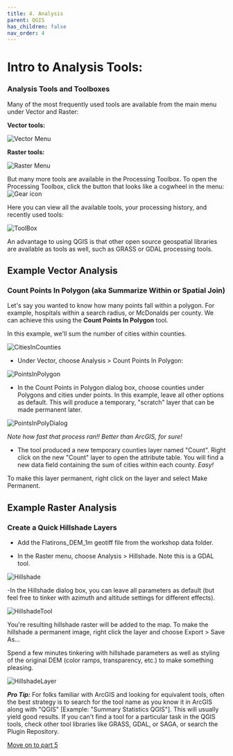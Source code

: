 ```yaml
---
title: 4. Analysis
parent: QGIS
has_children: false
nav_order: 4
---
```


# Intro to Analysis Tools:

### Analysis Tools and Toolboxes

Many of the most frequently used tools are available from the main menu under Vector and Raster:

__Vector tools:__

![Vector Menu][QGIS16]

__Raster tools:__

![Raster Menu][QGIS17]

But many more tools are available in the Processing Toolbox. To open the Processing Toolbox, click the button that looks like a cogwheel in the menu:
![Gear icon][QGIS18]

Here you can view all the available tools, your processing history, and recently used tools:

![ToolBox][QGIS19]

An advantage to using QGIS is that other open source geospatial libraries are available as tools as well, such as GRASS or GDAL processing tools.


## Example Vector Analysis

### Count Points In Polygon (aka Summarize Within or Spatial Join)

Let's say you wanted to know how many points fall within a polygon. For example, hospitals within a search radius, or McDonalds per county. We can achieve this using the __Count Points In Polygon__ tool.

In this example, we'll sum the number of cities within counties.

![CitiesInCounties][QGIS20]

- Under Vector, choose Analysis > Count Points In Polygon:

![PointsInPolygon][QGIS21]

- In the Count Points in Polygon dialog box, choose counties under Polygons and cities under points. In this example, leave all other options as default. This will produce a temporary, "scratch" layer that can be made permanent later.

![PointsInPolyDialog][QGIS22]

*Note how fast that process ran!! Better than ArcGIS, for sure!*

- The tool produced a new temporary counties layer named "Count". Right click on the new "Count" layer to open the attribute table. You will find a new data field containing the sum of cities within each county. *Easy!*

To make this layer permanent, right click on the layer and select Make Permanent.

## Example Raster Analysis

### Create a Quick Hillshade Layers

- Add the Flatirons_DEM_1m geotiff file from the workshop data folder.

- In the Raster menu, choose Analysis > Hillshade. Note this is a GDAL tool.

![Hillshade][QGIS23]

-In the Hillshade dialog box, you can leave all parameters as default (but feel free to tinker with azimuth and altitude settings for different effects).

![HillshadeTool][QGIS24]

You're resulting hillshade raster will be added to the map. To make the hillshade a permanent image, right click the layer and choose Export > Save As...

Spend a few minutes tinkering with hillshade parameters as well as styling of the original DEM (color ramps, transparency, etc.) to make something pleasing.

![HillshadeLayer][QGIS25]

*__Pro Tip:__* For folks familiar with ArcGIS and looking for equivalent tools, often the best strategy is to search for the tool name as you know it in ArcGIS along with "QGIS" [Example: "Summary Statistics QGIS"]. This will usually yield good results. If you can't find a tool for a particular task in the QGIS tools, check other tool libraries like GRASS, GDAL, or SAGA, or search the Plugin Repository.

[Move on to part 5](/QGIS-printcomposer)







[QGIS0]: img/QGIS0.png "QGIS logo."
[QGIS1]: img/QGIS1.png "The QGIS user interface."
[QGIS2]: img/QGIS2.png "There are many ways to add data using the Manage Layers Toolbar."
[QGIS3]: img/QGIS3.png "Add SpatiaLite data button."
[QGIS4]: img/QGIS4.png "Add SpatiaLite Layers dialog box."
[QGIS5]: img/QGIS5.png "The Style tab on the Layer Properties window."
[QGIS6]: img/QGIS6.png "Add a join button."
[QGIS7]: img/QGIS7.png "Joining a text file to a layer's attribute table."
[QGIS8]: img/QGIS8.png "Styling a layer by graduated symbols"
[QGIS9]: img/QGIS9.png "Styling a choropleth map"
[QGIS10]: img/QGIS10.png "Adding a new Print Layout."
[QGIS11]: img/QGIS11.png "The Print Layout interface."
[QGIS12]: img/QGIS12.png "Useful Print Layout tools."
[QGIS13]: img/QGIS13.png "Print Layout item properties."
[QGIS14]: img/QGIS14.png "Plugin Menu"
[QGIS15]: img/QGIS15.png "Plugin Repository"
[QGIS16]: img/QGIS16.png "Vector tools"
[QGIS17]: img/QGIS17.png "Raster tools"
[QGIS18]: img/QGIS18.png "Toolbox button"
[QGIS19]: img/QGIS19.png "The Toolbox"
[QGIS20]: img/QGIS20.png "Points in Polygon"
[QGIS21]: img/QGIS21.png "Count Points in Polygon"
[QGIS22]: img/QGIS22.png "Points in Poly dialog"
[QGIS23]: img/QGIS23.png "Raster Analysis Menu"
[QGIS24]: img/QGIS24.png "Hillshade options"
[QGIS25]: img/QGIS25.png "Hillshade result"
[VECTOR]: https://upload.wikimedia.org/wikipedia/commons/3/38/Simple_vector_map.svg "Source: wikimedia"
